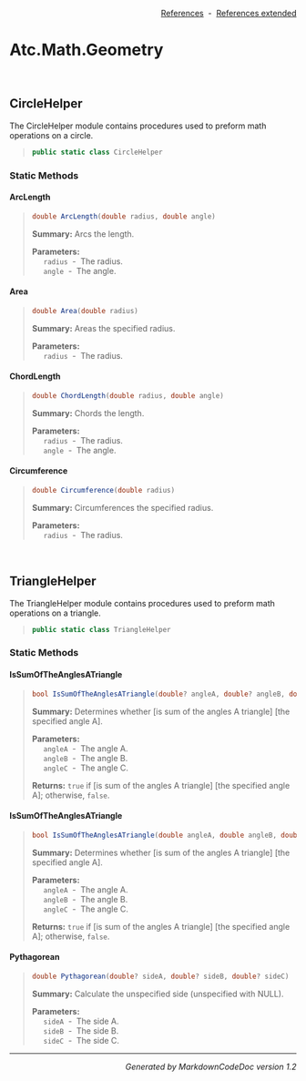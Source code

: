 <div style='text-align: right'>

[References](Index.md)&nbsp;&nbsp;-&nbsp;&nbsp;[References extended](IndexExtended.md)
</div>

# Atc.Math.Geometry

<br />

## CircleHelper
The CircleHelper module contains procedures used to preform math operations on a circle.

>```csharp
>public static class CircleHelper
>```

### Static Methods

#### ArcLength
>```csharp
>double ArcLength(double radius, double angle)
>```
><b>Summary:</b> Arcs the length.
>
><b>Parameters:</b><br>
>&nbsp;&nbsp;&nbsp;&nbsp;&nbsp;`radius`&nbsp;&nbsp;-&nbsp;&nbsp;The radius.<br />
>&nbsp;&nbsp;&nbsp;&nbsp;&nbsp;`angle`&nbsp;&nbsp;-&nbsp;&nbsp;The angle.<br />
#### Area
>```csharp
>double Area(double radius)
>```
><b>Summary:</b> Areas the specified radius.
>
><b>Parameters:</b><br>
>&nbsp;&nbsp;&nbsp;&nbsp;&nbsp;`radius`&nbsp;&nbsp;-&nbsp;&nbsp;The radius.<br />
#### ChordLength
>```csharp
>double ChordLength(double radius, double angle)
>```
><b>Summary:</b> Chords the length.
>
><b>Parameters:</b><br>
>&nbsp;&nbsp;&nbsp;&nbsp;&nbsp;`radius`&nbsp;&nbsp;-&nbsp;&nbsp;The radius.<br />
>&nbsp;&nbsp;&nbsp;&nbsp;&nbsp;`angle`&nbsp;&nbsp;-&nbsp;&nbsp;The angle.<br />
#### Circumference
>```csharp
>double Circumference(double radius)
>```
><b>Summary:</b> Circumferences the specified radius.
>
><b>Parameters:</b><br>
>&nbsp;&nbsp;&nbsp;&nbsp;&nbsp;`radius`&nbsp;&nbsp;-&nbsp;&nbsp;The radius.<br />

<br />

## TriangleHelper
The TriangleHelper module contains procedures used to preform math operations on a triangle.

>```csharp
>public static class TriangleHelper
>```

### Static Methods

#### IsSumOfTheAnglesATriangle
>```csharp
>bool IsSumOfTheAnglesATriangle(double? angleA, double? angleB, double? angleC)
>```
><b>Summary:</b> Determines whether [is sum of the angles A triangle] [the specified angle A].
>
><b>Parameters:</b><br>
>&nbsp;&nbsp;&nbsp;&nbsp;&nbsp;`angleA`&nbsp;&nbsp;-&nbsp;&nbsp;The angle A.<br />
>&nbsp;&nbsp;&nbsp;&nbsp;&nbsp;`angleB`&nbsp;&nbsp;-&nbsp;&nbsp;The angle B.<br />
>&nbsp;&nbsp;&nbsp;&nbsp;&nbsp;`angleC`&nbsp;&nbsp;-&nbsp;&nbsp;The angle C.<br />
>
><b>Returns:</b> `true` if [is sum of the angles A triangle] [the specified angle A]; otherwise, `false`.
#### IsSumOfTheAnglesATriangle
>```csharp
>bool IsSumOfTheAnglesATriangle(double angleA, double angleB, double angleC)
>```
><b>Summary:</b> Determines whether [is sum of the angles A triangle] [the specified angle A].
>
><b>Parameters:</b><br>
>&nbsp;&nbsp;&nbsp;&nbsp;&nbsp;`angleA`&nbsp;&nbsp;-&nbsp;&nbsp;The angle A.<br />
>&nbsp;&nbsp;&nbsp;&nbsp;&nbsp;`angleB`&nbsp;&nbsp;-&nbsp;&nbsp;The angle B.<br />
>&nbsp;&nbsp;&nbsp;&nbsp;&nbsp;`angleC`&nbsp;&nbsp;-&nbsp;&nbsp;The angle C.<br />
>
><b>Returns:</b> `true` if [is sum of the angles A triangle] [the specified angle A]; otherwise, `false`.
#### Pythagorean
>```csharp
>double Pythagorean(double? sideA, double? sideB, double? sideC)
>```
><b>Summary:</b> Calculate the unspecified side (unspecified with NULL).
>
><b>Parameters:</b><br>
>&nbsp;&nbsp;&nbsp;&nbsp;&nbsp;`sideA`&nbsp;&nbsp;-&nbsp;&nbsp;The side A.<br />
>&nbsp;&nbsp;&nbsp;&nbsp;&nbsp;`sideB`&nbsp;&nbsp;-&nbsp;&nbsp;The side B.<br />
>&nbsp;&nbsp;&nbsp;&nbsp;&nbsp;`sideC`&nbsp;&nbsp;-&nbsp;&nbsp;The side C.<br />
<hr /><div style='text-align: right'><i>Generated by MarkdownCodeDoc version 1.2</i></div>
